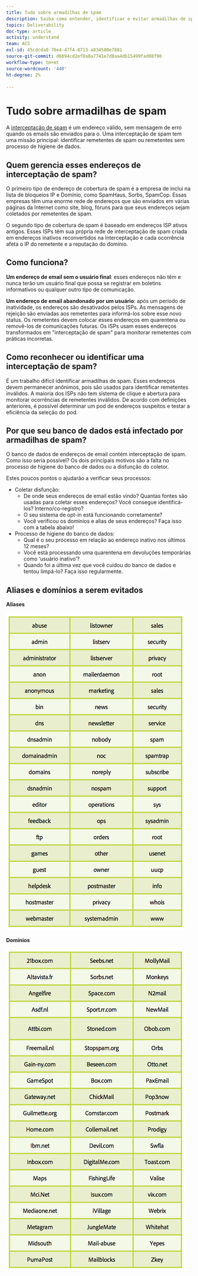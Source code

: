 ```yaml
---
title: Tudo sobre armadilhas de spam
description: Saiba como entender, identificar e evitar armadilhas de spam ao gerenciar a capacidade de delivery.
topics: Deliverability
doc-type: article
activity: understand
team: ACS
exl-id: 45cdcda0-70e4-47f4-8713-a834500e7881
source-git-commit: d6094cd2ef0a8a7741e7d8aa4db15499fad08f90
workflow-type: tm+mt
source-wordcount: '440'
ht-degree: 2%

---
```


# Tudo sobre armadilhas de spam

A [interceptação de spam](/help/metrics/spam-traps.md) é um endereço válido, sem mensagem de erro quando os emails são enviados para o. Uma interceptação de spam tem uma missão principal: identificar remetentes de spam ou remetentes sem processo de higiene de dados.

## Quem gerencia esses endereços de interceptação de spam?

O primeiro tipo de endereço de cobertura de spam é a empresa de inclui na lista de bloqueios IP e Domínio, como SpamHaus, Sorbs, SpamCop. Essas empresas têm uma enorme rede de endereços que são enviados em várias páginas da Internet como site, blog, fóruns para que seus endereços sejam coletados por remetentes de spam.

O segundo tipo de cobertura de spam é baseado em endereços ISP ativos antigos. Esses ISPs têm sua própria rede de interceptação de spam criada em endereços inativos reconvertidos na interceptação e cada ocorrência afeta o IP do remetente e a reputação do domínio.

## Como funciona?

**Um endereço de email sem o usuário final**: esses endereços não têm e nunca terão um usuário final que possa se registrar em boletins informativos ou qualquer outro tipo de comunicação.

**Um endereço de email abandonado por um usuário**: após um período de inatividade, os endereços são desativados pelos ISPs. As mensagens de rejeição são enviadas aos remetentes para informá-los sobre esse novo status. Os remetentes devem colocar esses endereços em quarentena ou removê-los de comunicações futuras. Os ISPs usam esses endereços transformados em &quot;interceptação de spam&quot; para monitorar remetentes com práticas incorretas.

## Como reconhecer ou identificar uma interceptação de spam?

É um trabalho difícil identificar armadilhas de spam. Esses endereços devem permanecer anônimos, pois são usados para identificar remetentes inválidos. A maioria dos ISPs não tem sistema de clique e abertura para monitorar ocorrências de remetentes inválidos. De acordo com definições anteriores, é possível determinar um pod de endereços suspeitos e testar a eficiência da seleção do pod.

## Por que seu banco de dados está infectado por armadilhas de spam?

O banco de dados de endereços de email contém interceptação de spam. Como isso seria possível? Os dois principais motivos são a falta no processo de higiene do banco de dados ou a disfunção do coletor.

Estes poucos pontos o ajudarão a verificar seus processos:

* Coletar disfunção:
   * De onde seus endereços de email estão vindo? Quantas fontes são usadas para coletar esses endereços? Você consegue identificá-los? Interno/co-registro?
   * O seu sistema de opt-in está funcionando corretamente?
   * Você verificou os domínios e alias de seus endereços? Faça isso com a tabela abaixo!
* Processo de higiene do banco de dados:
   * Qual é o seu processo em relação ao endereço inativo nos últimos 12 meses?
   * Você está processando uma quarentena em devoluções temporárias como ‘usuário inativo’?
   * Quando foi a última vez que você cuidou do banco de dados e tentou limpá-lo? Faça isso regularmente.

## Aliases e domínios a serem evitados

**Aliases**

![](../../help/assets/aliases.png)

**Domínios**

![](../../help/assets/domains.png)
